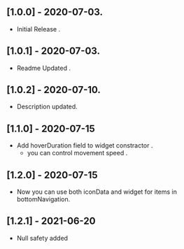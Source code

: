 ## [1.0.0] - 2020-07-03.

 - Initial Release .

## [1.0.1] - 2020-07-03.

 - Readme Updated .

## [1.0.2] - 2020-07-10.

 - Description updated.

 ## [1.1.0] - 2020-07-15

 - Add hoverDuration field to widget constractor .
    - you can control movement speed .

 ## [1.2.0] - 2020-07-15

 - Now you can use both iconData and widget for items in bottomNavigation.

 ## [1.2.1] - 2021-06-20

 - Null safety added